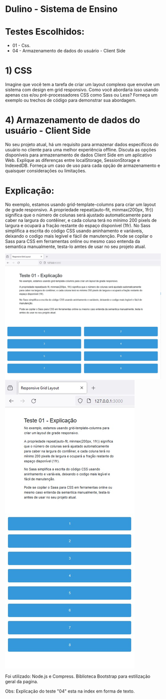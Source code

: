 # Dulino - Sistema de Ensino
# Testes Escolhidos:
- 01 - Css.
- 04 - Armazenamento de dados do usuário - Client Side

# 1) CSS
Imagine que você tem a tarefa de criar um layout complexo que envolve um
sistema com design em grid responsivo. Como você abordaria isso usando
apenas css e/ou pré-processadores CSS como Sass ou Less? Forneça um
exemplo ou trechos de código para demonstrar sua abordagem.

# 4) Armazenamento de dados do usuário - Client Side
No seu projeto atual, há um requisito para armazenar dados específicos do
usuário no cliente para uma melhor experiência offline. Discuta as opções
disponíveis para armazenamento de dados Client Side em um aplicativo Web.
Explique as diferenças entre localStorage, SessionStorage e IndexedDB.
Forneça um caso de uso para cada opção de armazenamento e quaisquer
considerações ou limitações.

# Explicação:

No exemplo, estamos usando grid-template-columns para criar um layout de grade responsivo. A propriedade repeat(auto-fit, minmax(200px, 1fr)) significa que o número de colunas será ajustado automaticamente para caber na largura do contêiner, e cada coluna terá no mínimo 200 pixels de largura e ocupará a fração restante do espaço disponível (1fr). 
No Sass simplifica a escrita do código CSS usando aninhamento e variáveis, deixando o codigo mais legível e fácil de manutenção. 
Pode se copilar o Sass para CSS em ferramentas online ou mesmo
caso entenda da semantica manualmente, testa-lo amtes de usar no seu projeto atual.

<img src="https://raw.githubusercontent.com/willhalen/dulino/main/img-01-desk.jpg">
<img src="https://raw.githubusercontent.com/willhalen/dulino/main/img-02-mobile.jpg">


Foi utilizado: Node.js e Compress.
Biblioteca Bootstrap para estilização geral da pagina.

Obs: Explicação do teste "04" esta na index em forma de texto.




